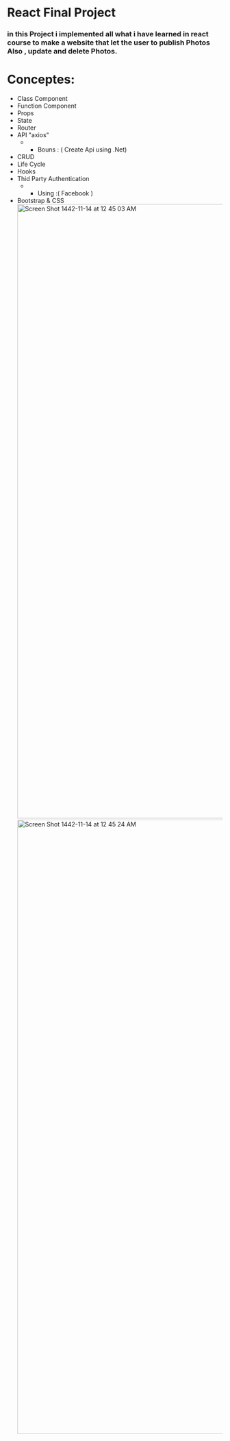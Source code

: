 
# React Final Project

### in this Project i implemented all what i have learned in react course to make a website that let the user to publish Photos Also , update and delete Photos.

# Conceptes:
- Class Component
- Function Component
- Props
- State
- Router
- API "axios" 
  - * Bouns : ( Create Api using .Net)
- CRUD
- Life Cycle
- Hooks
- Thid Party Authentication
  - * Using :( Facebook )
- Bootstrap & CSS
<img width="1433" alt="Screen Shot 1442-11-14 at 12 45 03 AM" src="https://user-images.githubusercontent.com/82523761/123173489-5c59e200-d487-11eb-97ea-60a4c4466d7e.png"><img width="1433" alt="Screen Shot 1442-11-14 at 12 45 24 AM" src="https://user-images.githubusercontent.com/82523761/123173588-80b5be80-d487-11eb-9456-721606894bbb.png">
